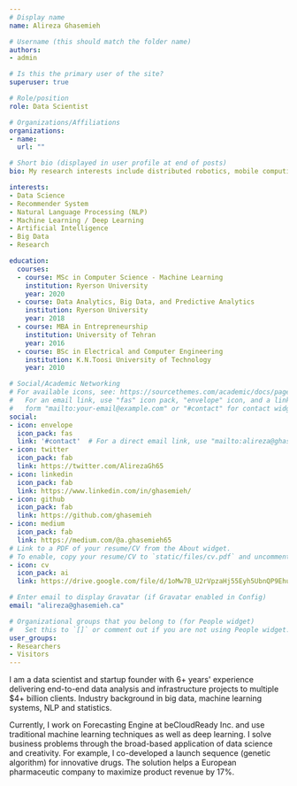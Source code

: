 ```yaml
---
# Display name
name: Alireza Ghasemieh

# Username (this should match the folder name)
authors:
- admin

# Is this the primary user of the site?
superuser: true

# Role/position
role: Data Scientist

# Organizations/Affiliations
organizations:
- name: 
  url: ""

# Short bio (displayed in user profile at end of posts)
bio: My research interests include distributed robotics, mobile computing and programmable matter.

interests:
- Data Science
- Recommender System
- Natural Language Processing (NLP)
- Machine Learning / Deep Learning
- Artificial Intelligence
- Big Data
- Research

education:
  courses:
  - course: MSc in Computer Science - Machine Learning
    institution: Ryerson University
    year: 2020
  - course: Data Analytics, Big Data, and Predictive Analytics
    institution: Ryerson University
    year: 2018
  - course: MBA in Entrepreneurship
    institution: University of Tehran
    year: 2016
  - course: BSc in Electrical and Computer Engineering 
    institution: K.N.Toosi University of Technology
    year: 2010

# Social/Academic Networking
# For available icons, see: https://sourcethemes.com/academic/docs/page-builder/#icons
#   For an email link, use "fas" icon pack, "envelope" icon, and a link in the
#   form "mailto:your-email@example.com" or "#contact" for contact widget.
social:
- icon: envelope
  icon_pack: fas
  link: '#contact'  # For a direct email link, use "mailto:alireza@ghasemieh.ca".
- icon: twitter
  icon_pack: fab
  link: https://twitter.com/AlirezaGh65
- icon: linkedin
  icon_pack: fab
  link: https://www.linkedin.com/in/ghasemieh/
- icon: github
  icon_pack: fab
  link: https://github.com/ghasemieh
- icon: medium
  icon_pack: fab
  link: https://medium.com/@a.ghasemieh65
# Link to a PDF of your resume/CV from the About widget.
# To enable, copy your resume/CV to `static/files/cv.pdf` and uncomment the lines below.
- icon: cv
  icon_pack: ai
  link: https://drive.google.com/file/d/1oMw7B_U2rVpzaHj55Eyh5UbnQP9EhuqU/view?usp=sharing

# Enter email to display Gravatar (if Gravatar enabled in Config)
email: "alireza@ghasemieh.ca"

# Organizational groups that you belong to (for People widget)
#   Set this to `[]` or comment out if you are not using People widget.
user_groups:
- Researchers
- Visitors
---
```


I am a data scientist and startup founder with 6+ years' experience delivering end-to-end data analysis and infrastructure projects to multiple $4+ billion clients. Industry background in big data, machine learning systems, NLP and statistics.

Currently, I work on Forecasting Engine at beCloudReady Inc. and use traditional machine learning techniques as well as deep learning. I solve business problems through the broad-based application of data science and creativity. For example, I co-developed a launch sequence (genetic algorithm) for innovative drugs. The solution helps a European pharmaceutic company to maximize product revenue by 17%.
